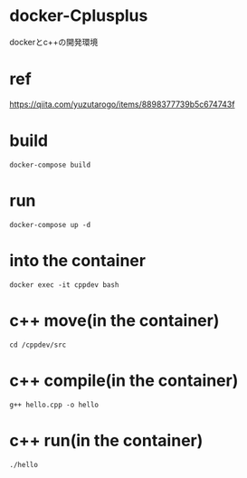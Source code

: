 # docker-Cplusplus
 dockerとc++の開発環境

# ref
https://qiita.com/yuzutarogo/items/8898377739b5c674743f

# build
```
docker-compose build
```
# run
```
docker-compose up -d
```
# into the container
```
docker exec -it cppdev bash
```
# c++ move(in the container)
```
cd /cppdev/src
```
# c++ compile(in the container)
```
g++ hello.cpp -o hello
```
# c++ run(in the container)
```
./hello
```
